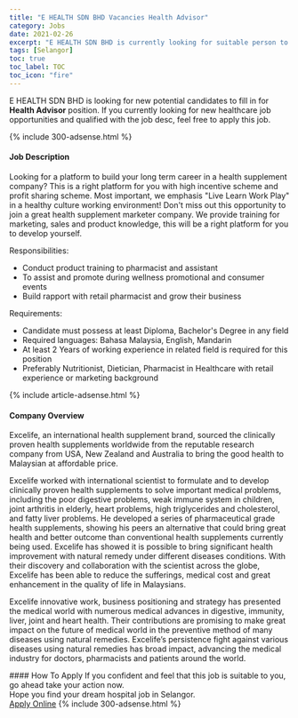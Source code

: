 ```yaml
---
title: "E HEALTH SDN BHD Vacancies Health Advisor" 
category: Jobs 
date: 2021-02-26 
excerpt: "E HEALTH SDN BHD is currently looking for suitable person to fill in the Health Advisor which positioned at Selangor" 
tags: [Selangor] 
toc: true 
toc_label: TOC 
toc_icon: "fire" 
--- 
```


<p>E HEALTH SDN BHD is looking for new potential candidates to fill in for <b>Health Advisor</b> position. If you currently looking for new healthcare job opportunities and qualified with the job desc, feel free to apply this job.
</p>{% include 300-adsense.html %} 
<div><div><h4>Job Description</h4></div><div><div><span><div><p>Looking for a platform to build your long term career in a health supplement company? This is a right platform for you with high incentive scheme and profit sharing scheme. Most important, we emphasis "Live Learn Work Play" in a healthy culture working environment! Don't miss out this opportunity to join a great health supplement marketer company. We provide training for marketing, sales and product knowledge, this will be a right platform for you to develop yourself.</p><p>Responsibilities:</p><ul><li>Conduct product training to pharmacist and assistant</li><li>To assist and promote during wellness promotional and consumer events</li><li>Build rapport with retail pharmacist and grow their business</li></ul><p>Requirements:</p><ul><li>Candidate must possess at least Diploma, Bachelor's Degree in any field</li><li>Required languages: Bahasa Malaysia, English, Mandarin</li><li>At least 2 Years of working experience in related field is required for this position</li><li>Preferably Nutritionist, Dietician, Pharmacist in Healthcare with retail experience or marketing background</li></ul></div></span></div></div></div> 
{% include article-adsense.html %} 
<div><div><h4>Company Overview</h4></div><div><div><span><div><p>Excelife, an international health supplement brand, sourced&#160;the clinically proven&#160;health supplements worldwide from the reputable research company from&#160;USA, New Zealand and&#160;Australia to bring the good health to Malaysian at affordable price.</p><p>Excelife worked with international scientist to formulate and to develop clinically proven health supplements to solve important medical problems, including the poor digestive problems, weak immune system in children, joint arthritis in elderly, heart problems, high triglycerides and cholesterol, and fatty liver problems. He developed a series of pharmaceutical grade health supplements, showing his peers an alternative that could bring great health and better outcome than conventional health supplements currently being used. Excelife has showed it is possible to bring significant health improvement with natural remedy under different diseases conditions. With their discovery and collaboration with the scientist across the globe, Excelife has been able to reduce the sufferings, medical cost and great enhancement in the quality of life in Malaysians.</p><p>Excelife innovative work, business positioning and strategy has presented the medical world with numerous medical advances in digestive, immunity, liver, joint and heart health. Their contributions are promising to make great impact on the future of medical world in the preventive method of many diseases using natural remedies. Excelife&#8217;s persistence fight against various diseases using natural remedies has broad impact, advancing the medical industry for doctors, pharmacists and patients around the world.</p></div></span></div></div></div> 
#### How To Apply 
If you confident and feel that this job is suitable to you, go ahead take your action now. <br/> 
Hope you find your dream hospital job in Selangor. <br/> 
<a href="https://www.jobstreet.com.my/en/job/health-advisor-4488090?jobId=jobstreet-my-job-4488090" class="btn btn--warning" target="_blank" rel="nofollow noopenner">Apply Online</a> 
{% include 300-adsense.html %} 